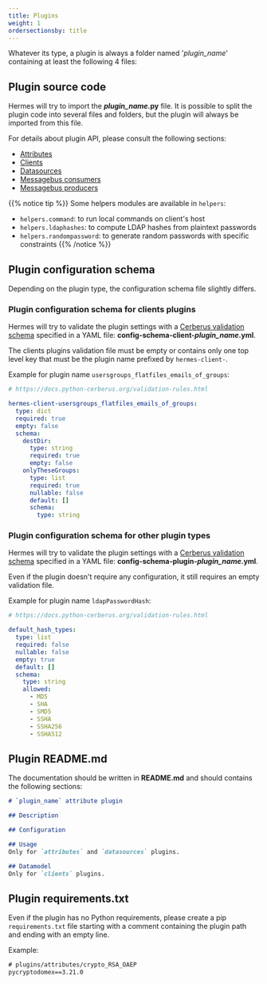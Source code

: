 ```yaml
---
title: Plugins
weight: 1
ordersectionsby: title
---
```


Whatever its type, a plugin is always a folder named '*plugin_name*' containing at least the following 4 files:

## Plugin source code

Hermes will try to import the ***plugin_name*.py** file. It is possible to split the plugin code into several files and folders, but the plugin will always be imported from this file.

For details about plugin API, please consult the following sections:

- [Attributes](/development/plugins/attributes/)
- [Clients](/development/plugins/clients/)
- [Datasources](/development/plugins/datasources/)
- [Messagebus consumers](/development/plugins/messagebus_consumers/)
- [Messagebus producers](/development/plugins/messagebus_producers/)

{{% notice tip %}}
Some helpers modules are available in `helpers`:

- `helpers.command`: to run local commands on client's host
- `helpers.ldaphashes`: to compute LDAP hashes from plaintext passwords
- `helpers.randompassword`: to generate random passwords with specific constraints
{{% /notice %}}

## Plugin configuration schema

Depending on the plugin type, the configuration schema file slightly differs.

### Plugin configuration schema for clients plugins

Hermes will try to validate the plugin settings with a [Cerberus validation schema](https://docs.python-cerberus.org/schemas.html) specified in a YAML file: **config-schema-client-*plugin_name*.yml**.

The clients plugins validation file must be empty or contains only one top level key that must be the plugin name prefixed by `hermes-client-`.

Example for plugin name `usersgroups_flatfiles_emails_of_groups`:

```yaml { title="config-schema-client-usersgroups_flatfiles_emails_of_groups.yml" }
# https://docs.python-cerberus.org/validation-rules.html

hermes-client-usersgroups_flatfiles_emails_of_groups:
  type: dict
  required: true
  empty: false
  schema:
    destDir:
      type: string
      required: true
      empty: false
    onlyTheseGroups:
      type: list
      required: true
      nullable: false
      default: []
      schema:
        type: string
```

### Plugin configuration schema for other plugin types

Hermes will try to validate the plugin settings with a [Cerberus validation schema](https://docs.python-cerberus.org/schemas.html) specified in a YAML file: **config-schema-plugin-*plugin_name*.yml**.

Even if the plugin doesn't require any configuration, it still requires an empty validation file.

Example for plugin name `ldapPasswordHash`:

```yaml { title="config-schema-plugin-ldapPasswordHash.yml" }
# https://docs.python-cerberus.org/validation-rules.html

default_hash_types:
  type: list
  required: false
  nullable: false
  empty: true
  default: []
  schema:
    type: string
    allowed:
      - MD5
      - SHA
      - SMD5
      - SSHA
      - SSHA256
      - SSHA512

```

## Plugin README.md

The documentation should be written in **README.md** and should contains the following sections:

```md { title="README.md" }
# `plugin_name` attribute plugin

## Description

## Configuration

## Usage
Only for `attributes` and `datasources` plugins.

## Datamodel
Only for `clients` plugins.
```

## Plugin requirements.txt

Even if the plugin has no Python requirements, please create a pip `requirements.txt` file starting with a comment containing the plugin path and ending with an empty line.

Example:

```txt { title="requirements.txt" }
# plugins/attributes/crypto_RSA_OAEP
pycryptodomex==3.21.0
 
```
